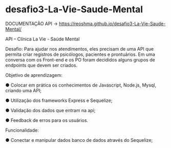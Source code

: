 # desafio3-La-Vie-Saude-Mental

DOCUMENTAÇÃO API -> https://reoshma.github.io/desafio3-La-Vie-Saude-Mental/


API – Clínica La Vie - Saúde Mental

Desafio:
Para ajudar nos atendimentos, eles precisam de uma API que permita criar registros de psicólogos, pacientes e prontuários. Em uma conversa com os Front-end e os PO foram decididos alguns grupos de endpoints que devem ser criados.

Objetivo de aprendizagem:

● Colocar em prática os conhecimentos de Javascript, Node.js, Mysql, criando uma API; 

● Utilização dos frameworks Express e Sequelize;

● Validação dos dados que entram na api;

● Feedback de erros para os usuários.

Funcionalidade:

● Conectar e manipular dados banco de dados através do Sequelize;
